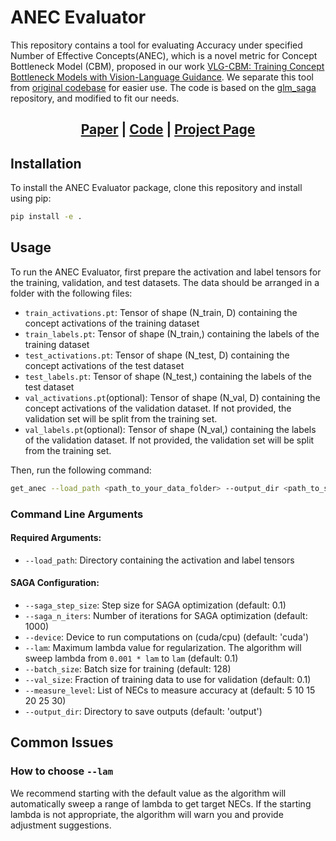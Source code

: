 # ANEC Evaluator

This repository contains a tool for evaluating Accuracy under specified Number of Effective Concepts(ANEC), which is a novel metric for Concept Bottleneck Model (CBM), proposed in our work [VLG-CBM: Training Concept Bottleneck Models with Vision-Language Guidance](https://arxiv.org/abs/2408.01432). We separate this tool from [original codebase](https://github.com/Trustworthy-ML-Lab/VLG-CBM) for easier use. The code is based on the [glm_saga](https://github.com/MadryLab/glm_saga) repository, and modified to fit our needs.

<div align="center">
<h2>
<a href="https://arxiv.org/abs/2408.01432">Paper</a> | <a href="https://github.com/trustworthy-ml-lab/vlg-cbm">Code</a> | <a href="https://lilywenglab.github.io/VLG-CBM/">Project Page</a>
</h2>
</div>

## Installation 

To install the ANEC Evaluator package, clone this repository and install using pip:

```bash
pip install -e .
```

## Usage
To run the ANEC Evaluator, first prepare the activation and label tensors for the training, validation, and test datasets.
The data should be arranged in a folder with the following files:
- `train_activations.pt`: Tensor of shape (N_train, D) containing the concept activations of the training dataset
- `train_labels.pt`: Tensor of shape (N_train,) containing the labels of the training dataset
- `test_activations.pt`: Tensor of shape (N_test, D) containing the concept activations of the test dataset
- `test_labels.pt`: Tensor of shape (N_test,) containing the labels of the test dataset
- `val_activations.pt`(optional): Tensor of shape (N_val, D) containing the concept activations of the validation dataset. If not provided, the validation set will be split from the training set.
- `val_labels.pt`(optional): Tensor of shape (N_val,) containing the labels of the validation dataset. If not provided, the validation set will be split from the training set.

Then, run the following command:

```bash
get_anec --load_path <path_to_your_data_folder> --output_dir <path_to_save_results>
```

### Command Line Arguments

#### Required Arguments:
- `--load_path`: Directory containing the activation and label tensors

#### SAGA Configuration:
- `--saga_step_size`: Step size for SAGA optimization (default: 0.1)
- `--saga_n_iters`: Number of iterations for SAGA optimization (default: 1000)
- `--device`: Device to run computations on (cuda/cpu) (default: 'cuda')
- `--lam`: Maximum lambda value for regularization. The algorithm will sweep lambda from `0.001 * lam` to `lam` (default: 0.1)
- `--batch_size`: Batch size for training (default: 128)
- `--val_size`: Fraction of training data to use for validation (default: 0.1)
- `--measure_level`: List of NECs to measure accuracy at (default: 5 10 15 20 25 30)
- `--output_dir`: Directory to save outputs (default: 'output')

## Common Issues
### How to choose `--lam`
We recommend starting with the default value as the algorithm will automatically sweep a range of lambda to get target NECs. 
If the starting lambda is not appropriate, the algorithm will warn you and provide adjustment suggestions.
